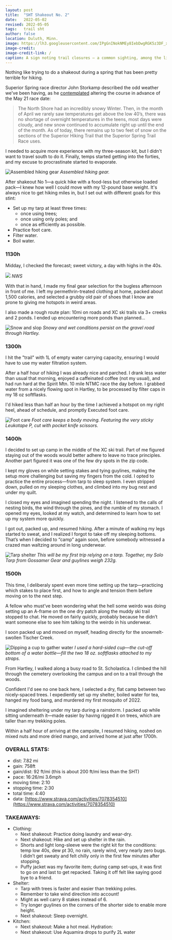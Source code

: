 ```yaml
---
layout: post
title:  "SHT Shakeout No. 2"
date:   2022-05-02
revised: 2022-05-05
tags:   trail sht
author: false
location: Duluth, Minn.
image: https://lh3.googleusercontent.com/IPgGnINokNMEy8IebDwgRGK5z3DF_x_TCIvgS7UpWVUnwVqqGiJnCJhTF8FO_lHZyKbjB3rr032uPr7gsAHKktjBZJtNJ8BKp_TmfdvtDv98fBQHje5S2K3e-_cx5_Q_gFZH98lW12Q=w698-h524-no
image-credit:
image-credit-link: /
caption: A sign noting trail closures – a common sighting, among the lingering puddles and even snow patches.
---
```


Nothing like trying to do a shakeout during a spring that has been pretty terrible for hiking.

Superior Spring race director John Storkamp described the odd weather we've been having, as he [contemplated](https://www.superiorspringtrailrace.com/2022-superior-spring-trail-race-update-an-extremely-snowy-winter-and-record-slow-spring-melt-could-impact-this-years-race/) altering the course in advance of the May 21 race date:

> The North Shore had an incredibly snowy Winter. Then, in the month of April we rarely saw temperatures get above the low 40’s, there was no shortage of overnight temperatures in the teens, most days were cloudy, and new snow continued to accumulate right up until the end of the month. As of today, there remains up to two feet of snow on the sections of the Superior Hiking Trail that the Superior Spring Trail Race uses.

I needed to acquire more experience with my three-season kit, but I didn't want to travel south to do it. Finally, temps started getting into the forties, and my excuse to procrastinate started to evaporate.

![Assembled hiking gear](https://lh3.googleusercontent.com/B9MtQsTe2FwTxrI61P8xyhD15AcrIcK5i3YpxWr1r1py4GdXZhtv0kVQcNCt41QlWlDJgSgJKP9LL0FM0NZyU20zWf_1vTrRuESQFcZQmiFr0PcMrFSTqg8Hp7e72RIgPd3E6Sq-EMiDKUlbXqTlidUBZko_5pVqgPlLDo0vqjUivYa0AxAtoOZOFoAZ4jGc8pVy-kr05BdMma1EN392b0mmELe0vgF6aPCOPTzz1rP855LOSNoFm93n9xibHDVd_zJunFTqNzbgtymHfcFr2syGoWIsW_VUWIuVObB8KDO6UzNtoKpco6AnpY_dHj4cJyFgPbO8UoBekro6JsuVTvM4irSN6tEVT65PH9MVY21TZWDcxIMVko8VuNhU1j6eVHFN3pKlFjQkvvgiNBQUC7Br7L5Nz2oxN7a6tWcgoo1_j_rbrnlPM8UgFZsKnAlvB_kVSmysfVOzCR3Mxcxjy-QOEsENd7_26G6X7IHmzHv6pdpXqDMgI90l52C_a8S_oMOxcDHl_efwZjXd41v1eKOWA-qrhNGdSynKGNZAcLhbtqE7HuAFwu8kWnoHd42ZwU8yzx40Jv4ADWZWeOKMnD3GBdOlW-lj1oUuTngXDYG2sz355O2_gQF4NOEsTP3aXTnHHsPlbLJtAyOHUh-IbkPk4VXbhTNaljG3mZioN03I1JHqMGB0UVYy0cWwbTq2QoiWU7GMlgm9BPuaYw7C6UgQJSs14cLxH-ekBPdcd4-Q3TLxKOxlJPmW902wbdUEqJuEjaQftvEZTaCUWWkOFgZcF-W9Ni0nYELpAftJnCad8HfjA5tCgoyx84UWWp5-nLkQbaajIxm_U1ifrMF3rsIp4--j02p9nSbJ-vV-ECLDlCHlMRZXyTlGmkNuEqy4ccfJoQzMSG1b3KptI2bs3JHtQ1AEQzRWjLLG=w698-h523-no?authuser=0)
*Assembled hiking gear.*

After shakeout No 1—a quick hike with a food-less but otherwise loaded pack—I knew how well I could move with my 12-pound base weight. It's always nice to get hiking miles in, but I set out with different goals for this stint:

* Set up my tarp at least three times:
  * once using trees;
  * once using only poles; and
  * once as efficiently as possible.
* Practice foot care.
* Filter water.
* Boil water.

### 1130h  

Midday, I checked the forecast; sweet victory, a day with highs in the 40s.

![](https://lh3.googleusercontent.com/pw/AM-JKLUykrFD5myGMlTOLcpR8FyCt_e2BM9W4a6mSojUExTX2nmxcsIohQ68LRYHbwLZu5Qgd5Q5SduIitOJNS35Gntpw6qVIS63dOBY1xo__rzZhPkJJDx_YUBXPcWkr4OYZpo8RWI7ywhVQIaXNZza-LmR7w=w1386-h940-no?authuser=0)
*NWS*

With that in hand, I made my final gear selection for the bugless afternoon in front of me. I left my permethrin-treated clothing at home, packed about 1,500 calories, and selected a grubby old pair of shoes that I know are prone to giving me hotspots in weird areas.

I also made a rough route plan: 10mi on roads and XC ski trails via 3+ creeks and 2 ponds. I ended up encountering more ponds than planned...

![Snow and slop](https://lh3.googleusercontent.com/xuQt9MU0C1Z1dneZH7ZJuQ3DKTXujgfjLPvYwwrET-iVY90GfQNG2i8hz8iywpX49d3FPcTdWAB38FtTxNdbm38Gex1vV9GUgP_-Brsg8qLQBaCf7WI8hhHZKwoETTYwkVAWBGJ4tk6kz6jJEsWwgNEuToWwxeBbfObXGHbo5q4c1ze8M503k1-W5g9xvagxfVM2AArhk5XreJuh0E7NNb3q5ZT7GBpSgWf1WeQPge39GEJxmJxKzQRZsHy8D3Gpgue9I2bMLxmKpmQoS5g5EuU31CrHmwgmY0HSrVmAQbfQJ2KFlBP1K2F9iGmE0s0TcrJe2YDJg_TcxC-lHzdeYBoDhYXtRbgmuxwcmwI-XVRt1unfpgS9aYi_TcGKQGhZb0_s8gAv8CTw9z07_XCRlO1PmGo9JeXs-LjC_4Y9iaTz4VJWMndXWWtjKHTXKVlbzEoVQp860MfGmDjwGzkdaAKNCse7BfsAgGnjdY91jvuRny-cru77TaqAavfzRtNcPoNg2_lvShGLymBVJZYZ1Vr0AKafw8q_hDFXwxccCiNbSV2FJerdC93qeWK_4Noyd7CtvVbG8em5nxgHqeyeq3tFrFW1zeKKQimPfnl7aOm32hDMoJr0C9fpnUSko28JZb7AEpVuyJYIcuF84U8pWLVjv2WK2fCGOkmvGQUU6hVTyuJcLzUQL_b7IbIrqUPbQ2Bt21lVcHxFeKQTBk2IgLOnVUrn3qtWc89-rxepiXwrIF7gMGX9JIhUIIlfwK-9v8F3RvybXGkr8pVuw2zaAeS-3P-NPdTMDxDA9sq0J7i2LrclL9dwk0qTsxO_L-BBExR2xi6wTCpHNY8AjSyS9dfUZjOwA7El0WbaFDRNroKy-84Bo3vI9_ll4t5N1eJK_SMoom2Swhy2c0XLSZ4JiNQhUJDJv4sEAh97=w944-h708-no?authuser=0)
*Snowy and wet conditions persist on the gravel road through Hartley.*

### 1300h

I hit the "trail" with 1L of empty water carrying capacity, ensuring I would have to use my water filtration system.

After a half hour of hiking I was already nice and parched. I drank less water than usual that morning, enjoyed a caffeinated coffee (not my usual), and had run hard at the Spirit Mtn. 10 mile NTMC race the day before. I grabbed water from a nicely flowing spot in Hartley, to be processed by filter caps in my 18 oz softflasks.

I'd hiked less than half an hour by the time I achieved a hotspot on my right heel, ahead of schedule, and promptly Executed foot care.

![Foot care](https://lh3.googleusercontent.com/pw/AM-JKLWTPQIn820pyVHtqL3piQNcsdmEGPN-xm5VZOmwqSO-cZV0hjKjdCPhEBQehgqVkbA8EMtLISo6PSUYg5mGbhOVZL9kAvhceFQ7NWZCQRvgeZ2CAuxvKRn2phI5A0QnfEAljgjh9bdvyIrWOFxWVmTptQ=w2360-h1770-no?authuser=0)
*Foot care keeps a body moving. Featuring the very sticky Leukotape P, cut with pocket knife scissors.*

### 1400h

I decided to set up camp in the middle of the XC ski trail. Part of me figured staying out of the woods would better adhere to leave no trace principles. Another part figured it was one of the few dry spots in the zip code.

I kept my gloves on while setting stakes and tying guylines, making the setup more challenging but saving my fingers from the cold. I opted to practice the entire process—from tarp to sleep system. I even stripped down, pulled on my sleeping clothes, and climbed into my bug nest and under my quilt.

I closed my eyes and imagined spending the night. I listened to the calls of nesting birds, the wind through the pines, and the rumble of my stomach. I opened my eyes, looked at my watch, and determined to learn how to set up my system more quickly.

I got out, packed up, and resumed hiking. After a minute of walking my legs started to sweat, and I realized I forgot to take off my sleeping bottoms. That’s when I decided to “camp” again soon, before somebody witnessed a crazed man waltzing around in long underwear.

![Tarp shelter](https://lh3.googleusercontent.com/pw/AM-JKLVRoyXpOSTfJLkHWpzLY1fcsxTucb3-75kMft0VCKlhgCrtPq5nqHjyWy9z91uFxIJxbhJlxcY0FKPGdSr0vdX971TH63QMwlRoQdYXYcKLUb1QRZ5MQTzt87fFJ5RzT4b5gliFiMW2m-xwKaDIlNdCJA=w2360-h1770-no?authuser=0)
*This will be my first trip relying on a tarp. Together, my Solo Tarp from Gossamer Gear and guylines weigh 232g.*

### 1500h

This time, I deliberaly spent even more time setting up the tarp—practicing which stakes to place first, and how to angle and tension them before moving on to the next step.

A fellow who must’ve been wondering what the hell some weirdo was doing setting up an A-frame on the one dry patch along the muddy ski trail stopped to chat. He moved on fairly quickly, probably because he didn’t want someone else to see him talking to the weirdo in his underwear.

I soon packed up and moved on myself, heading directly for the snowmelt-swollen Tischer Creek.

![Dipping a cup to gather water](https://lh3.googleusercontent.com/pw/AM-JKLWu9CIhmifJCHgJH_mIxG94n6ibezK_O3ZNKQt3L39AQKZ5dSFoS20KfnvfMfgSTfzKqfjsI71g6f1WsyUIiQ4cut41q9XNJkXEV2MJ-FV5gCpMCdKRt5wnpIVo7qO6IcuAynVgwz4C5agHqQYuImwq4w=w2360-h1770-no?authuser=0)
*I used a hard-sided cup—the cut-off bottom of a water bottle—fill the two 18 oz. softflasks attached to my straps.*

From Hartley, I walked along a busy road to St. Scholastica. I climbed the hill through the cemetery overlooking the campus and on to a trail through the woods.

Confident I'd see no one back here, I selected a dry, flat camp between two nicely-spaced trees. I expediently set up my shelter, boiled water for tea, hanged my food bang, and murdered my first mosquito of 2022.

I imagined sheltering under my tarp during a rainstorm. I packed up while sitting underneath it—made easier by having rigged it on trees, which are taller than my trekking poles.

Within a half hour of arriving at the campsite, I resumed hiking, noshed on mixed nuts and more dried mango, and arrived home at just after 1700h.

### OVERALL STATS:
* dist: 7.82 mi
* gain: 758ft
* gain/dist: 92 ft/mi (this is about 200 ft/mi less than the SHT)
* pace: 16:26/mi 3.6mph
* moving time: 2:10
* stopping time: 2:30
* total time: 4:40
* data: [https://www.strava.com/activities/7078354510](https://www.strava.com/activities/7078354510)

### TAKEAWAYS:

* Clothing:
  * Next shakeout: Practice doing laundry and wear-dry.
  * Next shakeout: Hike and set up shelter in the rain.
  * Shorts and light long-sleeve were the right kit for the conditions: temp low 40s, dew pt 30, no rain, rarely wind, very nearly zero bugs. I didn’t get sweaty and felt chilly only in the first few minutes after stopping.
  * Puffy jacket was my favorite item; during camp set-ups, it was first to go on and last to get repacked. Taking it off felt like saying good bye to a friend.
* Shelter:
  * Tarp with trees is faster and easier than trekking poles.  
  * Remember to take wind direction into account!
  * Might as well carry 8 stakes instead of 6.
  * Try longer guylines on the corners of the shorter side to enable more height.
  * Next shakeout: Sleep overnight.
* Kitchen:
  * Next shakeout: Make a hot meal.
  Hydration:
  * Next shakeout: Use Aquamira drops to purify 2L water
